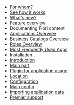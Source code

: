 - [For whom?](/about/for-whom.md)
- [See how it works](/about/demo.md)
- [What's new?](/whatsnew.md)
- [Feature overview](/featureoverview.md)
- Documenting Fiori content
 - [Applications Overwiev](/doc-cont/intro.md)
 - [Business Catalogs Overview](/doc-cont/catalogs.md)
 - [Roles Overview](/doc-cont/roles.md)
 - [Most Frequently Used Apps](/doc-cont/most-apps.md)
- Installation
 - [Introduction](/installation-guide/intro.md)
 - [Main part](/installation-guide/guide.md)
 - [Plugin for application usage](/installation-guide/plugin.md)
 - [Location](/installation-guide/location.md)
- [Configuration](/conf/intro.md)
 - [Main config](/conf/conf.md)
- [Importing application data](/importing/intro.md)
- [Premier support](/premier-support.md)

